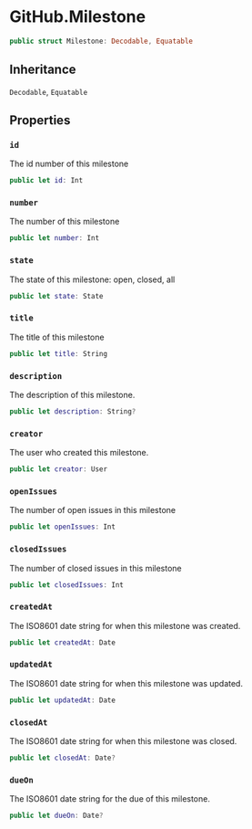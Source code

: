 # GitHub.Milestone

``` swift
public struct Milestone: Decodable, Equatable 
```

## Inheritance

`Decodable`, `Equatable`

## Properties

### `id`

The id number of this milestone

``` swift
public let id: Int
```

### `number`

The number of this milestone

``` swift
public let number: Int
```

### `state`

The state of this milestone:​ open, closed, all

``` swift
public let state: State
```

### `title`

The title of this milestone

``` swift
public let title: String
```

### `description`

The description of this milestone.

``` swift
public let description: String?
```

### `creator`

The user who created this milestone.

``` swift
public let creator: User
```

### `openIssues`

The number of open issues in this milestone

``` swift
public let openIssues: Int
```

### `closedIssues`

The number of closed issues in this milestone

``` swift
public let closedIssues: Int
```

### `createdAt`

The ISO8601 date string for when this milestone was created.

``` swift
public let createdAt: Date
```

### `updatedAt`

The ISO8601 date string for when this milestone was updated.

``` swift
public let updatedAt: Date
```

### `closedAt`

The ISO8601 date string for when this milestone was closed.

``` swift
public let closedAt: Date?
```

### `dueOn`

The ISO8601 date string for the due of this milestone.

``` swift
public let dueOn: Date?
```
